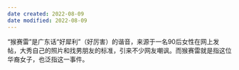 ```yaml
---
date created: 2022-08-09
date modified: 2022-08-09
---
```


“猴赛雷”是广东话“好犀利”（好厉害）的谐音，来源于一名90后女性在网上发帖，大秀自己的照片和找男朋友的标准，引来不少网友嘲讽。而猴赛雷就是指这位华裔女子，也泛指这一事件。